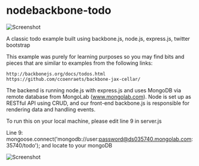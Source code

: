 nodebackbone-todo
=================


![Screenshot](http://imgur.com/ugAwA78.png?raw=true)

A classic todo example built using backbone.js, node.js, express.js, twitter bootstrap

This example was purely for learning purposes so you may find bits and pieces that are similar to examples from
the following links:

    http://backbonejs.org/docs/todos.html
    https://github.com/ccoenraets/backbone-jax-cellar/
    

The backend is running node.js with express.js and uses MongoDB via remote database from MongoLab (www.mongolab.com).
Node is set up as RESTful API using CRUD, and our front-end backbone.js is responsible for rendering data and handling events.

To run this on your local machine, please edit line 9 in server.js

Line 9: mongoose.connect('mongodb://user:password@ds035740.mongolab.com:35740/todo');
and locate to your mongoDB  


![Screenshot](http://i.imgur.com/7yJxC7L.png?raw=true)



